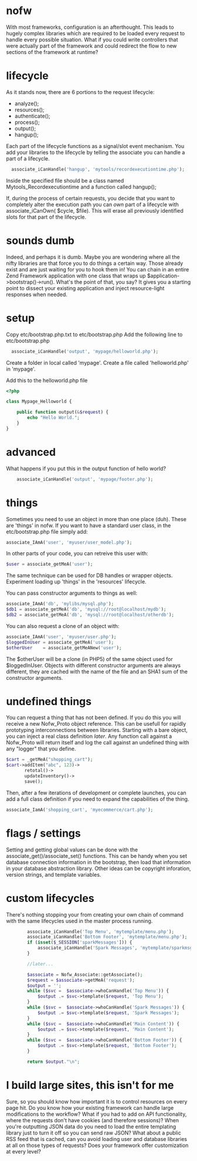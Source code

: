nofw
====

With most frameworks, configuration is an afterthought.  This leads to hugely complex libraries which are required to be loaded every request to handle every possible situation.  What if you could write controllers that were actually part of the framework and could redirect the flow to new sections of the framework at runtime?

lifecycle
====
As it stands now, there are 6 portions to the request lifecycle:
 * analyze();
 * resources();
 * authenticate();
 * process();
 * output();
 * hangup();

Each part of the lifecycle functions as a signal/slot event mechanism.  You add your libraries to the lifecycle by telling the associate you can handle a part of a lifecycle.

```php
  associate_iCanHandle('hangup', 'mytools/recordexecutiontime.php');
```

Inside the specified file should be a class named Mytools_Recordexecutiontime and a function called hangup();

If, during the process of certain requests, you decide that you want to completely alter the execution path you can *own* part of a lifecycle with associate_iCanOwn( $cycle, $file).  This will erase all previously identified slots for that part of the lifecycle.

sounds dumb
==========
Indeed, and perhaps it is dumb.  Maybe you are wondering where all the nifty libraries are that force you to do things a certain way.  Those already exist and are just waiting for you to hook them in!  You can chain in an entire Zend Framework application with one class that wraps up $application->bootstrap()->run().  What's the point of that, you say?  It gives you a starting point to dissect your existing application and inject resource-light responses when needed.

setup
=====
Copy etc/bootstrap.php.txt to etc/bootstrap.php
Add the following line to etc/bootstrap.php

```php
  associate_iCanHandle('output', 'mypage/helloworld.php');
```

Create a folder in local called 'mypage'.
Create a file called 'helloworld.php' in 'mypage'.

Add this to the helloworld.php file

```php
<?php

class Mypage_Helloworld {

	public function output(&$request) {
		echo "Hello World.";
	}
}
```

advanced
=======
What happens if you put this in the output function of hello world?
```php
	associate_iCanHandle('output', 'mypage/footer.php');
```

things
======
Sometimes you need to use an object in more than one place (duh).  These are 'things' in nofw.  If you want to have a standard user class, in the etc/bootstrap.php file simply add:
```php
associate_IAmA('user', 'myuser/user_model.php');
```

In other parts of your code, you can retreive this user with:
```php
$user = associate_getMeA('user');
```

The same technique can be used for DB handles or wrapper objects.  Experiment loading up 'things' in the 'resources' lifecycle.

You can pass constructor arguments to things as well:

```php
associate_IAmA('db', 'mylibs/mysql.php');
$db1 = associate_getMeA('db', 'mysql://root@localhost/mydb');
$db2 = associate_getMeA('db', 'mysql://root@localhost/otherdb');
```

You can also request a clone of an object with:
```php
associate_IAmA('user', 'myuser/user.php');
$loggedInUser = associate_getMeA('user');
$otherUser    = associate_getMeANew('user');
```

The $otherUser will be a clone (in PHP5) of the same object used for $loggedInUser.  Objects with different constructor arguments are always different, they are cached with the name of the file and an SHA1 sum of the constructor arguments.

undefined things
======
You can request a thing that has not been defined.  If you do this you will receive a new Nofw_Proto object reference.  This can be usefull for rapidly prototyping interconnections between libraries.  Starting with a bare object, you can inject a real class definition *later*.  Any function call against a Nofw_Proto will return itself and log the call against an undefined thing with any "logger" that you define.

```php
$cart = _getMeA("shopping_cart");
$cart->addItem("abc", 123)->
       retotal()->
       updateInventory()->
       save();
```

Then, after a few iterations of development or complete launches, you can add a full class definition if you need to expand the capabilities of the thing.
```php
associate_IamA('shopping_cart', 'myecommerce/cart.php');
```

flags / settings
======
Setting and getting global values can be done with the associate_get()/associate_set() functions.  This can be handy when you set database connection information in the bootstrap, then load that information in your database abstraction library.  Other ideas can be copyright inforation, version strings, and template variables.

custom lifecycles
======
There's nothing stopping your from creating your own chain of command with the same lifecycles used in the master process running.

```php
		associate_iCanHandle('Top Menu', 'mytemplate/menu.php');
		associate_iCanHandle('Bottom Footer', 'mytemplate/menu.php');
		if (isset($_SESSION['sparkMessages'])) {
			associate_iCanHandle('Spark Messages', 'mytemplate/sparkmsg.php');
		}

		//later...

		$associate = Nofw_Associate::getAssociate();
		$request = $associate->getMeA('request');
		$output = '';
		while ($svc =  $associate->whoCanHandle('Top Menu')) {
			$output .= $svc->template($request, 'Top Menu');
		}
		while ($svc =  $associate->whoCanHandle('Spark Messages')) {
			$output .= $svc->template($request, 'Spark Messages');
		}
		while ($svc =  $associate->whoCanHandle('Main Content')) {
			$output .= $svc->template($request, 'Main Content');
		}
		while ($svc =  $associate->whoCanHandle('Bottom Footer')) {
			$output .= $svc->template($request, 'Bottom Footer');
		}

		return $output."\n";
```

I build large sites, this isn't for me
=====
Sure, so you should know how important it is to control resources on every page hit.  Do you know how your existing framework can handle large modifications to the workflow?  What if you had to add on API functionality, where the requests don't have cookies (and therefore sessions)?  When you're outputting JSON data do you need to load the entire templating library just to turn it off so you can send raw JSON?  What about a public RSS feed that is cached, can you avoid loading user and database libraries at all on those types of requests?  Does your framework offer customization at every level?
